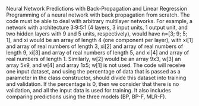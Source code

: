 Neural Network Predictions with Back-Propagation and Linear Regression Programming of a neural network with back propagation from scratch. The code must be able to deal with arbitrary multilayer networks. For example, a network with architecture 3:9:5:1 (4 layers, 3 input units, 1 output unit, and two hidden layers with 9 and 5 units, respectively), would have n=[3; 9; 5; 1], and xi would be an array of length 4 (one component per layer), with xi[1] and array of real numbers of length 3, xi[2] and array of real numbers of length 9, xi[3] and array of real numbers of length 5, and xi[4] and array of real numbers of length 1. Similarly, w[2] would be an array 9x3, w[3] an array 5x9, and w[4] and array 1x5; w[1] is not used. The code will receive one input dataset, and using the percentage of data that is passed as a parameter in the class constructor, should divide this dataset into training and validation. If the percentage is 0, then we consider that there is no validation, and all the input data is used for training. It also includes comparing predictions using the three models (BP, BP-F, MLR-F).
